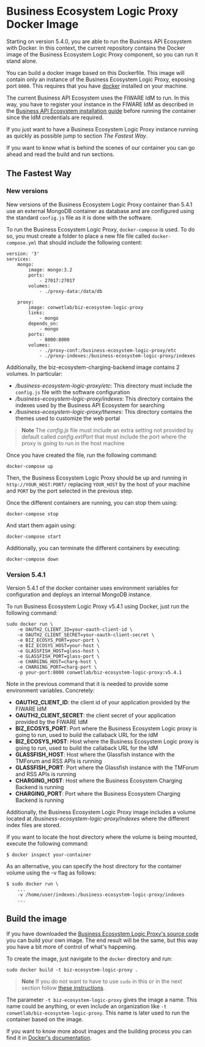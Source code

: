 # Business Ecosystem Logic Proxy Docker Image

Starting on version 5.4.0, you are able to run the Business API Ecosystem with Docker. In this context, the current repository contains the Docker image of the Business Ecosystem Logic Proxy component, so you can run it stand alone.

You can build a docker image based on this Dockerfile. This image will contain only an instance of the Business Ecosystem Logic Proxy, exposing port `8000`. This requires that you have [docker](https://docs.docker.com/installation/) installed on your machine.

The current Business API Ecosystem uses the FIWARE IdM to run. In this way, you have to register your instance in the FIWARE IdM as described in the [Business API Ecosystem installation guide](http://business-api-ecosystem.readthedocs.io/en/latest/installation-administration-guide.html#configuring-the-logic-proxy) before running the container since the IdM credentials are required.

If you just want to have a Business Ecosystem Logic Proxy instance running as quickly as possible jump to section *The Fastest Way*.

If you want to know what is behind the scenes of our container you can go ahead and read the build and run sections.

## The Fastest Way

### New versions

New versions of the Business Ecosystem Logic Proxy container than 5.4.1 use an external MongoDB container as database and are
configured using the standard `config.js` file as it is done with the software.

To run the Business Ecosystem Logic Proxy, `docker-compose` is used. To do so, you must create a folder to place a
new file file called `docker-compose.yml` that should include the following content:

```
version: '3'
services:
    mongo:
        image: mongo:3.2
        ports:
            - 27017:27017
        volumes:
            - ./proxy-data:/data/db

    proxy:
        image: conwetlab/biz-ecosystem-logic-proxy
        links:
            - mongo
        depends_on:
            - mongo
        ports:
            - 8000:8000
        volumes:
            - ./proxy-conf:/business-ecosystem-logic-proxy/etc
            - ./proxy-indexes:/business-ecosystem-logic-proxy/indexes
```


Additionally, the biz-ecosystem-charging-backend image contains 2 volumes. In particular:
* */business-ecosystem-logic-proxy/etc*: This directory must include the `config.js` file with the software configuration
* */business-ecosystem-logic-proxy/indexes*: This directory contains the indexes used by the Business API Ecosystem for searching
* */business-ecosystem-logic-proxy/themes*: This directory contains the themes used to customize the web portal

> **Note**
> The *config.js* file must include an extra setting not provided by default called *config.extPort* that must include the port where the proxy is going to run in the host machine

Once you have created the file, run the following command:

```
docker-compose up
```

Then, the Business Ecosystem Logic Proxy should be up and running in `http://YOUR_HOST:PORT/` replacing `YOUR_HOST` by the host of your machine and `PORT` by the port selected in the previous step.

Once the different containers are running, you can stop them using:

```
docker-compose stop
```

And start them again using:

```
docker-compose start
```

Additionally, you can terminate the different containers by executing:

```
docker-compose down
```

### Version 5.4.1

Version 5.4.1 of the docker container uses environment variables for configuration and deploys an internal MongoDB instance.

To run Business Ecosystem Logic Proxy v5.4.1 using Docker, just run the following command:

```
sudo docker run \
    -e OAUTH2_CLIENT_ID=your-oauth-client-id \
    -e OAUTH2_CLIENT_SECRET=your-oauth-client-secret \
    -e BIZ_ECOSYS_PORT=your-port \
    -e BIZ_ECOSYS_HOST=your-host \
    -e GLASSFISH_HOST=glass-host \
    -e GLASSFISH_PORT=glass-port \
    -e CHARGING_HOST=charg-host \
    -e CHARGING_PORT=charg-port \
    -p your-port:8000 conwetlab/biz-ecosystem-logic-proxy:v5.4.1
```

Note in the previous command that it is needed to provide some environment variables. Concretely:

* **OAUTH2_CLIENT_ID**: the client id of your application provided  by the FIWARE IdM
* **OAUTH2_CLIENT_SECRET**: the client secret of your application provided  by the FIWARE IdM
* **BIZ_ECOSYS_PORT**: Port where the Business Ecosystem Logic proxy is going to run, used to build the callaback URL for the IdM
* **BIZ_ECOSYS_HOST**: Host where the Business Ecosystem Logic proxy is going to run,  used to build the callaback URL for the IdM
* **GLASSFISH_HOST**: Host where the Glassfish instance with the TMForum and RSS APIs is running
* **GLASSFISH_PORT**: Port where the Glassfish instance with the TMForum and RSS APIs is running
* **CHARGING_HOST**: Host where the Business Ecosystem Charging Backend is running
* **CHARGING_PORT**: Port where the Business Ecosystem Charging Backend is running

Additionally, the Business Ecosystem Logic Proxy image includes a volume located at */business-ecosystem-logic-proxy/indexes* where the different index files are stored.

If you want to locate the host directory where the volume is being mounted, execute the following command:
```
$ docker inspect your-container
```

As an alternative, you can specify the host directory for the container volume using the -v flag as follows:
```
$ sudo docker run \
    ...
    -v /home/user/indexes:/business-ecosystem-logic-proxy/indexes
    ...
```

## Build the image

If you have downloaded the [Business Ecosystem Logic Proxy's source code](https://github.com/FIWARE-TMForum/business-ecosystem-logic-proxy) you can build your own image. The end result will be the same, but this way you have a bit more of control of what's happening.

To create the image, just navigate to the `docker` directory and run:

    sudo docker build -t biz-ecosystem-logic-proxy .

> **Note**
> If you do not want to have to use `sudo` in this or in the next section follow [these instructions](http://askubuntu.com/questions/477551/how-can-i-use-docker-without-sudo).


The parameter `-t biz-ecosystem-logic-proxy` gives the image a name. This name could be anything, or even include an organization like `-t conwetlab/biz-ecosystem-logic-proxy`. This name is later used to run the container based on the image.

If you want to know more about images and the building process you can find it in [Docker's documentation](https://docs.docker.com/userguide/dockerimages/).

